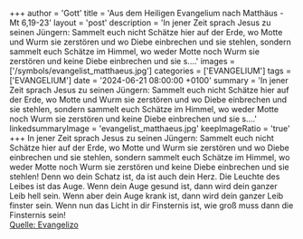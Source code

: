 +++
author = 'Gott'
title = 'Aus dem Heiligen Evangelium nach Matthäus - Mt 6,19-23'
layout = 'post'
description = 'In jener Zeit sprach Jesus zu seinen Jüngern: Sammelt euch nicht Schätze hier auf der Erde, wo Motte und Wurm sie zerstören und wo Diebe einbrechen und sie stehlen, sondern sammelt euch Schätze im Himmel, wo weder Motte noch Wurm sie zerstören und keine Diebe einbrechen und sie s....'
images = ['/symbols/evangelist_matthaeus.jpg']
categories = ['EVANGELIUM']
tags = ['EVANGELIUM']
date = '2024-06-21 08:00:00 +0100'
summary = 'In jener Zeit sprach Jesus zu seinen Jüngern: Sammelt euch nicht Schätze hier auf der Erde, wo Motte und Wurm sie zerstören und wo Diebe einbrechen und sie stehlen, sondern sammelt euch Schätze im Himmel, wo weder Motte noch Wurm sie zerstören und keine Diebe einbrechen und sie s....'
linkedsummaryImage = 'evangelist_matthaeus.jpg'
keepImageRatio = 'true'
+++
In jener Zeit sprach Jesus zu seinen Jüngern: Sammelt euch nicht Schätze hier auf der Erde, wo Motte und Wurm sie zerstören und wo Diebe einbrechen und sie stehlen,
sondern sammelt euch Schätze im Himmel, wo weder Motte noch Wurm sie zerstören und keine Diebe einbrechen und sie stehlen!
Denn wo dein Schatz ist, da ist auch dein Herz.<!--more-->
Die Leuchte des Leibes ist das Auge. Wenn dein Auge gesund ist, dann wird dein ganzer Leib hell sein.
Wenn aber dein Auge krank ist, dann wird dein ganzer Leib finster sein. Wenn nun das Licht in dir Finsternis ist, wie groß muss dann die Finsternis sein!<br> [Quelle: Evangelizo](https://evangeliumtagfuertag.org/DE/gospel)